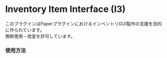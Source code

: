 # Inventory Item Interface (I3)

このプラグインはPaperプラグインにおけるインベントリGUI製作の支援を目的に作られています。  
無断使用・改変を許可しています。  
  
### 使用方法
  
